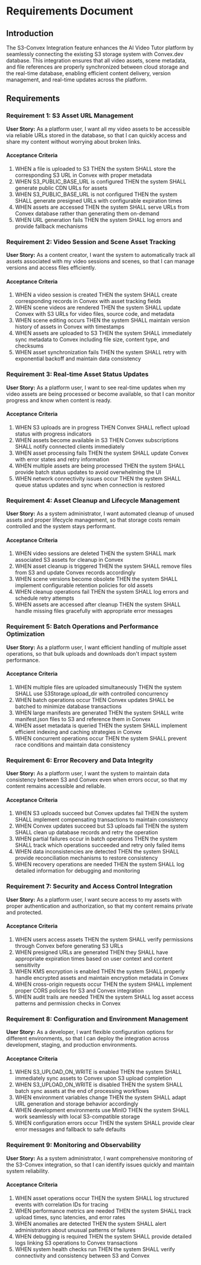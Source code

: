 # Requirements Document

## Introduction

The S3-Convex Integration feature enhances the AI Video Tutor platform by seamlessly connecting the existing S3 storage system with Convex.dev database. This integration ensures that all video assets, scene metadata, and file references are properly synchronized between cloud storage and the real-time database, enabling efficient content delivery, version management, and real-time updates across the platform.

## Requirements

### Requirement 1: S3 Asset URL Management

**User Story:** As a platform user, I want all my video assets to be accessible via reliable URLs stored in the database, so that I can quickly access and share my content without worrying about broken links.

#### Acceptance Criteria

1. WHEN a file is uploaded to S3 THEN the system SHALL store the corresponding S3 URL in Convex with proper metadata
2. WHEN S3_PUBLIC_BASE_URL is configured THEN the system SHALL generate public CDN URLs for assets
3. WHEN S3_PUBLIC_BASE_URL is not configured THEN the system SHALL generate presigned URLs with configurable expiration times
4. WHEN assets are accessed THEN the system SHALL serve URLs from Convex database rather than generating them on-demand
5. WHEN URL generation fails THEN the system SHALL log errors and provide fallback mechanisms

### Requirement 2: Video Session and Scene Asset Tracking

**User Story:** As a content creator, I want the system to automatically track all assets associated with my video sessions and scenes, so that I can manage versions and access files efficiently.

#### Acceptance Criteria

1. WHEN a video session is created THEN the system SHALL create corresponding records in Convex with asset tracking fields
2. WHEN scene videos are rendered THEN the system SHALL update Convex with S3 URLs for video files, source code, and metadata
3. WHEN scene editing occurs THEN the system SHALL maintain version history of assets in Convex with timestamps
4. WHEN assets are uploaded to S3 THEN the system SHALL immediately sync metadata to Convex including file size, content type, and checksums
5. WHEN asset synchronization fails THEN the system SHALL retry with exponential backoff and maintain data consistency

### Requirement 3: Real-time Asset Status Updates

**User Story:** As a platform user, I want to see real-time updates when my video assets are being processed or become available, so that I can monitor progress and know when content is ready.

#### Acceptance Criteria

1. WHEN S3 uploads are in progress THEN Convex SHALL reflect upload status with progress indicators
2. WHEN assets become available in S3 THEN Convex subscriptions SHALL notify connected clients immediately
3. WHEN asset processing fails THEN the system SHALL update Convex with error states and retry information
4. WHEN multiple assets are being processed THEN the system SHALL provide batch status updates to avoid overwhelming the UI
5. WHEN network connectivity issues occur THEN the system SHALL queue status updates and sync when connection is restored

### Requirement 4: Asset Cleanup and Lifecycle Management

**User Story:** As a system administrator, I want automated cleanup of unused assets and proper lifecycle management, so that storage costs remain controlled and the system stays performant.

#### Acceptance Criteria

1. WHEN video sessions are deleted THEN the system SHALL mark associated S3 assets for cleanup in Convex
2. WHEN asset cleanup is triggered THEN the system SHALL remove files from S3 and update Convex records accordingly
3. WHEN scene versions become obsolete THEN the system SHALL implement configurable retention policies for old assets
4. WHEN cleanup operations fail THEN the system SHALL log errors and schedule retry attempts
5. WHEN assets are accessed after cleanup THEN the system SHALL handle missing files gracefully with appropriate error messages

### Requirement 5: Batch Operations and Performance Optimization

**User Story:** As a platform user, I want efficient handling of multiple asset operations, so that bulk uploads and downloads don't impact system performance.

#### Acceptance Criteria

1. WHEN multiple files are uploaded simultaneously THEN the system SHALL use S3Storage.upload_dir with controlled concurrency
2. WHEN batch operations occur THEN Convex updates SHALL be batched to minimize database transactions
3. WHEN large manifests are generated THEN the system SHALL write manifest.json files to S3 and reference them in Convex
4. WHEN asset metadata is queried THEN the system SHALL implement efficient indexing and caching strategies in Convex
5. WHEN concurrent operations occur THEN the system SHALL prevent race conditions and maintain data consistency

### Requirement 6: Error Recovery and Data Integrity

**User Story:** As a platform user, I want the system to maintain data consistency between S3 and Convex even when errors occur, so that my content remains accessible and reliable.

#### Acceptance Criteria

1. WHEN S3 uploads succeed but Convex updates fail THEN the system SHALL implement compensating transactions to maintain consistency
2. WHEN Convex updates succeed but S3 uploads fail THEN the system SHALL clean up database records and retry the operation
3. WHEN partial failures occur in batch operations THEN the system SHALL track which operations succeeded and retry only failed items
4. WHEN data inconsistencies are detected THEN the system SHALL provide reconciliation mechanisms to restore consistency
5. WHEN recovery operations are needed THEN the system SHALL log detailed information for debugging and monitoring

### Requirement 7: Security and Access Control Integration

**User Story:** As a platform user, I want secure access to my assets with proper authentication and authorization, so that my content remains private and protected.

#### Acceptance Criteria

1. WHEN users access assets THEN the system SHALL verify permissions through Convex before generating S3 URLs
2. WHEN presigned URLs are generated THEN they SHALL have appropriate expiration times based on user context and content sensitivity
3. WHEN KMS encryption is enabled THEN the system SHALL properly handle encrypted assets and maintain encryption metadata in Convex
4. WHEN cross-origin requests occur THEN the system SHALL implement proper CORS policies for S3 and Convex integration
5. WHEN audit trails are needed THEN the system SHALL log asset access patterns and permission checks in Convex

### Requirement 8: Configuration and Environment Management

**User Story:** As a developer, I want flexible configuration options for different environments, so that I can deploy the integration across development, staging, and production environments.

#### Acceptance Criteria

1. WHEN S3_UPLOAD_ON_WRITE is enabled THEN the system SHALL immediately sync assets to Convex upon S3 upload completion
2. WHEN S3_UPLOAD_ON_WRITE is disabled THEN the system SHALL batch sync assets at the end of processing workflows
3. WHEN environment variables change THEN the system SHALL adapt URL generation and storage behavior accordingly
4. WHEN development environments use MinIO THEN the system SHALL work seamlessly with local S3-compatible storage
5. WHEN configuration errors occur THEN the system SHALL provide clear error messages and fallback to safe defaults

### Requirement 9: Monitoring and Observability

**User Story:** As a system administrator, I want comprehensive monitoring of the S3-Convex integration, so that I can identify issues quickly and maintain system reliability.

#### Acceptance Criteria

1. WHEN asset operations occur THEN the system SHALL log structured events with correlation IDs for tracing
2. WHEN performance metrics are needed THEN the system SHALL track upload times, sync latencies, and error rates
3. WHEN anomalies are detected THEN the system SHALL alert administrators about unusual patterns or failures
4. WHEN debugging is required THEN the system SHALL provide detailed logs linking S3 operations to Convex transactions
5. WHEN system health checks run THEN the system SHALL verify connectivity and consistency between S3 and Convex